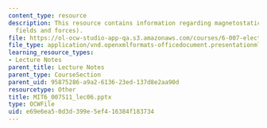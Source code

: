 ```yaml
---
content_type: resource
description: This resource contains information regarding magnetostatics (magnetic
  fields and forces).
file: https://ol-ocw-studio-app-qa.s3.amazonaws.com/courses/6-007-electromagnetic-energy-from-motors-to-lasers-spring-2011/e69e6ea50d3d399e5ef416384f183734_MIT6_007S11_lec06.pptx
file_type: application/vnd.openxmlformats-officedocument.presentationml.presentation
learning_resource_types:
- Lecture Notes
parent_title: Lecture Notes
parent_type: CourseSection
parent_uid: 95875286-a9a2-6136-23ed-137d8e2aa90d
resourcetype: Other
title: MIT6_007S11_lec06.pptx
type: OCWFile
uid: e69e6ea5-0d3d-399e-5ef4-16384f183734
---
```

